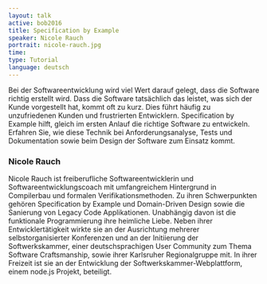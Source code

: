 ```yaml
---
layout: talk
active: bob2016
title: Specification by Example
speaker: Nicole Rauch
portrait: nicole-rauch.jpg
time: 
type: Tutorial
language: deutsch
---
```


Bei der Softwareentwicklung wird viel Wert darauf gelegt, dass die
Software richtig erstellt wird. Dass die Software tatsächlich das
leistet, was sich der Kunde vorgestellt hat, kommt oft zu kurz. Dies
führt häufig zu unzufriedenen Kunden und frustrierten
Entwicklern. Specification by Example hilft, gleich im ersten Anlauf
die richtige Software zu entwickeln. Erfahren Sie, wie diese Technik
bei Anforderungsanalyse, Tests und Dokumentation sowie beim Design der
Software zum Einsatz kommt.

### Nicole Rauch

Nicole Rauch ist freiberufliche Softwareentwicklerin und
Softwareentwicklungscoach mit umfangreichem Hintergrund in Compilerbau
und formalen Verifikationsmethoden. Zu ihren Schwerpunkten gehören
Specification by Example und Domain-Driven Design sowie die Sanierung
von Legacy Code Applikationen. Unabhängig davon ist die funktionale
Programmierung ihre heimliche Liebe. Neben ihrer Entwicklertätigkeit
wirkte sie an der Ausrichtung mehrerer selbstorganisierter Konferenzen
und an der Initiierung der Softwerkskammer, einer deutschsprachigen
User Community zum Thema Software Craftsmanship, sowie ihrer
Karlsruher Regionalgruppe mit. In ihrer Freizeit ist sie an der
Entwicklung der Softwerkskammer-Webplattform, einem node.js Projekt,
beteiligt.
